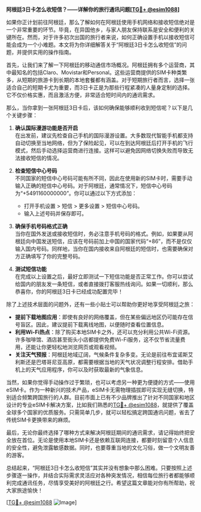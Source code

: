 **阿根廷3日卡怎么收短信？——详解你的旅行通讯问题[[TG💪+ @esim1088](https://t.me/s/esim1088)]**

如果你正计划前往阿根廷，那么了解如何在阿根廷使用手机网络和接收短信绝对是一个非常重要的环节。毕竟，在异国他乡，与家人朋友保持联系是安全和便利的关键所在。然而，对于许多初次出国的旅行者来说，如何正确设置手机以接收短信可能会成为一个小难题。本文将为你详细解答关于“阿根廷3日卡怎么收短信”的问题，并提供实用的操作指南。

首先，让我们来了解一下阿根廷的移动通信市场概况。阿根廷拥有多个运营商，其中最知名的包括Claro、Movistar和Personal。这些运营商提供的SIM卡种类繁多，从短期的旅游卡到长期的本地套餐都有涵盖。对于短期旅行者而言，选择一张适合自己的短期卡尤为重要，而3日卡正是为那些行程紧凑的人量身定制的选择。它不仅价格实惠，而且激活方便，非常适合短时间内的通讯需求。

那么，当你拿到一张阿根廷3日卡后，该如何确保能够顺利收到短信呢？以下是几个关键步骤：

1. **确认国际漫游功能是否开启**  
   在出发前，建议先检查自己手机的国际漫游设置。大多数现代智能手机都支持自动切换至当地网络，但为了保险起见，可以在到达阿根廷后打开手机的飞行模式，然后手动选择运营商进行连接。这样可以避免因网络切换失败而导致无法接收短信的情况。

2. **检查短信中心号码**  
   不同国家的短信中心号码可能有所不同，因此在使用新的SIM卡时，需要手动输入正确的短信中心号码。对于阿根廷，通常情况下，短信中心号码为“+5491160000000”。你可以通过以下方式添加：
   - 打开手机设置 > 短信 > 更多设置 > 短信中心号码。
   - 输入上述号码并保存即可。

3. **确保手机号码格式正确**  
   当你在国外发送或接收短信时，务必注意手机号码的格式。例如，如果要从阿根廷向中国发送短信，应该在号码前加上中国的国家代码“+86”，而不是仅仅输入国内号码。同样地，当你在国内接收来自阿根廷的短信时，也需要确保对方正确填写了你的完整号码。

4. **测试短信功能**  
   在完成以上设置之后，最好立即测试一下短信功能是否正常工作。你可以尝试给国内的朋友发一条短信，或者直接拨打客服热线询问。如果一切顺利，那么恭喜你，你的阿根廷3日卡已经成功配置完毕！

除了上述技术层面的问题外，还有一些小贴士可以帮助你更好地享受阿根廷之旅：

- **提前下载地图应用**：即使有良好的网络覆盖，但在某些偏远地区仍可能存在信号盲区。因此，建议提前下载离线地图，以便随时查看位置信息。
- **利用Wi-Fi热点**：除了购买本地SIM卡之外，还可以充分利用公共Wi-Fi资源。许多咖啡馆、酒店甚至街头小店都提供免费Wi-Fi服务，这不仅节省流量费用，还能让你更轻松地浏览网页或观看视频。
- **关注天气预报**：阿根廷地域辽阔，气候条件复杂多变。无论是前往布宜诺斯艾利斯还是巴塔哥尼亚高原，都需要根据当地的天气状况调整行程安排。借助手机上的天气应用程序，你可以及时获取最新的气象信息。

当然，如果你觉得手动操作过于繁琐，也可以考虑另一种更为便捷的方式——使用eSIM卡。作为一种新兴的技术产品，eSIM卡无需物理插拔即可实现无缝切换，特别适合频繁跨国旅行的人群。目前市面上已有不少品牌推出了针对不同国家和地区设计的专业eSIM卡解决方案，比如我们熟悉的[TG💪+ @esim1088](https://t.me/s/esim1088)，就提供了覆盖全球多个国家的优质服务。只需简单几步，就可以轻松搞定跨国通讯问题，省去了传统SIM卡更换带来的麻烦。

最后，无论你最终选择了哪种方式来解决阿根廷期间的通讯需求，请记得始终把安全放在首位。无论是使用本地SIM卡还是依赖互联网连接，都要时刻留意个人信息的安全性，避免泄露敏感数据。同时，也要尊重当地的文化习俗，做一个文明友善的游客。

总结起来，“阿根廷3日卡怎么收短信”其实并没有想象中那么困难。只要按照上述步骤逐一操作，并结合实际需求灵活应对各种突发情况，相信每位旅行者都能够顺利完成通讯任务，尽情享受美好的阿根廷之行。希望这篇文章能对你有所帮助，祝大家旅途愉快！

[[TG💪+ @esim1088](https://t.me/s/esim1088) ![Image](https://i.postimg.cc/4NQfJmqS/Snipaste-2025-05-13-00-14-12.png)]